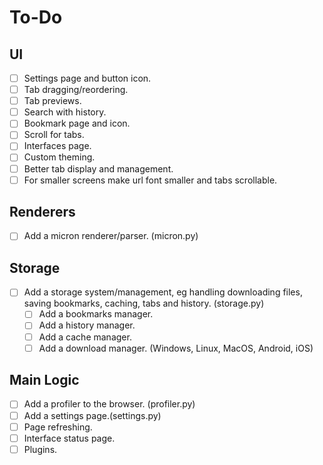 # To-Do

## UI

- [ ] Settings page and button icon.
- [ ] Tab dragging/reordering.
- [ ] Tab previews.
- [ ] Search with history.
- [ ] Bookmark page and icon.
- [ ] Scroll for tabs.
- [ ] Interfaces page.
- [ ] Custom theming. 
- [ ] Better tab display and management.
- [ ] For smaller screens make url font smaller and tabs scrollable.

## Renderers

- [ ] Add a micron renderer/parser. (micron.py)

## Storage

- [ ] Add a storage system/management, eg handling downloading files, saving bookmarks, caching, tabs and history. (storage.py)
   - [ ] Add a bookmarks manager.
   - [ ] Add a history manager.
   - [ ] Add a cache manager.
   - [ ] Add a download manager. (Windows, Linux, MacOS, Android, iOS)

## Main Logic

- [ ] Add a profiler to the browser. (profiler.py)
- [ ] Add a settings page.(settings.py)
- [ ] Page refreshing.
- [ ] Interface status page.
- [ ] Plugins. 
